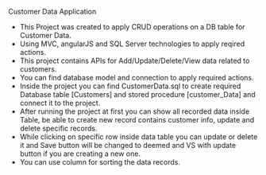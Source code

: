 Customer Data Application
- This Project was created to apply CRUD operations on a DB table for Customer Data.
- Using MVC, angularJS and SQL Server technologies to apply reqired actions.
- This project contains APIs for Add/Update/Delete/View data related to customers. 
- You can find database model and connection to apply required actions.
- Inside the project you can find CustomerData.sql to create required Database table [Customers] and stored procedure [customer_Data] and connect it to the project.
- After running the project at first you can show all recorded data inside Table, be able to create new record contains customer info, update and delete specific records.
- While clicking on specific row inside data table you can update or delete it and Save button will be changed to deemed and VS with update button if you are creating a new one.
- You can use column for sorting the data records.
